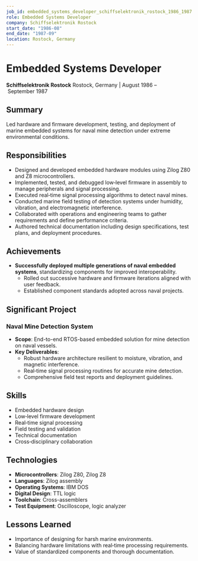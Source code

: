 ```yaml
---
job_id: embedded_systems_developer_schiffselektronik_rostock_1986_1987
role: Embedded Systems Developer
company: Schiffselektronik Rostock
start_date: "1986-08"
end_date: "1987-09"
location: Rostock, Germany
---
```
# Embedded Systems Developer
**Schiffselektronik Rostock**
Rostock, Germany | August 1986 – September 1987

## Summary
Led hardware and firmware development, testing, and deployment of marine embedded systems for naval mine detection under extreme environmental conditions.

## Responsibilities
- Designed and developed embedded hardware modules using Zilog Z80 and Z8 microcontrollers.
- Implemented, tested, and debugged low‑level firmware in assembly to manage peripherals and signal processing.
- Executed real‑time signal processing algorithms to detect naval mines.
- Conducted marine field testing of detection systems under humidity, vibration, and electromagnetic interference.
- Collaborated with operations and engineering teams to gather requirements and define performance criteria.
- Authored technical documentation including design specifications, test plans, and deployment procedures.

## Achievements
- **Successfully deployed multiple generations of naval embedded systems**, standardizing components for improved interoperability.
  - Rolled out successive hardware and firmware iterations aligned with user feedback.
  - Established component standards adopted across naval projects.

## Significant Project
### Naval Mine Detection System
- **Scope**: End-to-end RTOS-based embedded solution for mine detection on naval vessels.
- **Key Deliverables**:
  - Robust hardware architecture resilient to moisture, vibration, and magnetic interference.
  - Real‑time signal processing routines for accurate mine detection.
  - Comprehensive field test reports and deployment guidelines.

## Skills
- Embedded hardware design
- Low‑level firmware development
- Real‑time signal processing
- Field testing and validation
- Technical documentation
- Cross‑disciplinary collaboration

## Technologies
- **Microcontrollers**: Zilog Z80, Zilog Z8
- **Languages**: Zilog assembly
- **Operating Systems**: IBM DOS
- **Digital Design**: TTL logic
- **Toolchain**: Cross-assemblers
- **Test Equipment**: Oscilloscope, logic analyzer

## Lessons Learned
- Importance of designing for harsh marine environments.
- Balancing hardware limitations with real‑time processing requirements.
- Value of standardized components and thorough documentation.
